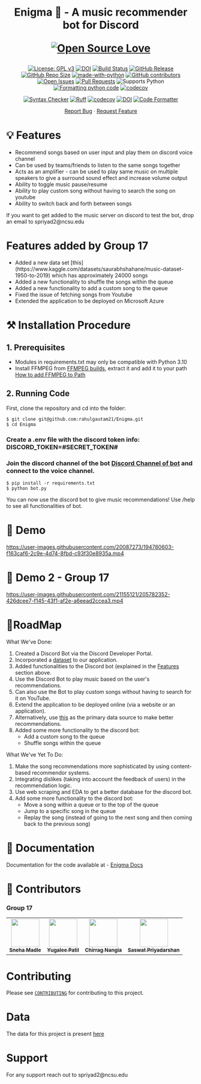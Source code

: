 <h1 align="center">
  Enigma 🤖 - A music recommender bot for Discord
  
 [![Open Source Love](https://badges.frapsoft.com/os/v3/open-source.png?v=103)](https://github.com/ellerbrock/open-source-badges/)
</h1>

<div align="center">

[![License: GPL v3](https://img.shields.io/badge/License-GPLv3-blue.svg)](https://www.gnu.org/licenses/gpl-3.0)
[![DOI](https://zenodo.org/badge/533639670.svg)](https://zenodo.org/badge/latestdoi/533639670)
[![Build Status](https://github.com/rahulgautam21/Enigma/actions/workflows/github-actions-build.yml/badge.svg)](https://github.com/rahulgautam21/Enigma/actions)
[![GitHub Release](https://img.shields.io/github/release/CSC510-Team87/Enigma.svg)](https://github.com/CSC510-Team87/Enigma/releases)
[![GitHub Repo Size](https://img.shields.io/github/repo-size/CSC510-Team87/Enigma.svg)](https://img.shields.io/github/repo-size/CSC510-Team87/Enigma.svg)
[![made-with-python](https://img.shields.io/badge/Made%20with-Python-1f425f.svg)](https://www.python.org/)
[![GitHub contributors](https://img.shields.io/badge/contributors-3-green)](https://github.com/CSC510-Team87/Enigma/graphs/contributors)
[![Open Issues](https://img.shields.io/badge/issues-0-yellow)](https://github.com/CSC510-Team87/Enigma/issues)
[![Pull Requests](https://img.shields.io/badge/pull%20requests-0-yellow)](https://github.com/CSC510-Team87/Enigma/pulls)
![Supports Python](https://img.shields.io/pypi/pyversions/pytest)
[![Formatting python code](https://github.com/rahulgautam21/Enigma/actions/workflows/code-formatter.yml/badge.svg)](https://github.com/rahulgautam21/Enigma/actions/workflows/code-formatter.yml)
[![codecov](https://codecov.io/gh/CSC510-Team87/Enigma/branch/main/graph/badge.svg?token=OEPEJ0W8CR)](https://codecov.io/gh/CSC510-Team87/Enigma)


[![Syntax Checker](https://img.shields.io/badge/Syntax_Checker-flake8-white)](https://flake8.pycqa.org/en/latest/)
[![Ruff](https://img.shields.io/endpoint?url=https://raw.githubusercontent.com/astral-sh/ruff/main/assets/badge/v2.json)](https://github.com/astral-sh/ruff)
[![codecov](https://codecov.io/gh/CSC510-Team87/Enigma/branch/main/graph/badge.svg?token=OEPEJ0W8CR)](https://codecov.io/gh/CSC510-Team87/Enigma)
[![DOI](https://zenodo.org/badge/533639670.svg)](https://zenodo.org/badge/latestdoi/533639670)
[![Code Formatter](https://img.shields.io/badge/Code%20Formatter-Black-000000.svg)](https://github.com/psf/black)

</div>

<p align="center">
    <a href="https://github.com/rahulgautam21/Enigma/issues/new/choose">Report Bug</a>
    ·
    <a href="https://github.com/rahulgautam21/Enigma/issues/new/choose">Request Feature</a>
</p>

<h1> 💡 Features </h1>

<div>
<ul>
  <li>Recommend songs based on user input and play them on discord voice channel</li>
  <li>Can be used by teams/friends to listen to the same songs together</li>
  <li>Acts as an amplifier - can be used to play same music on multiple speakers to give a surround sound effect and increase volume output</li>
  <li>Ability to toggle music pause/resume</li>
  <li>Ability to play custom song without having to search the song on youtube</li>
  <li>Ability to switch back and forth between songs</li>
</ul>
If you want to get added to the music server on discord to test the bot, drop an email to spriyad2@ncsu.edu
</div>
  
<h1> Features added by Group 17</h1>

<div>
<ul>
  <li>Added a new data set [this](https://www.kaggle.com/datasets/saurabhshahane/music-dataset-1950-to-2019) which has approximately 24000 songs</li>
  <li>Added a new functionality to shuffle the songs within the queue</li>
  <li>Added a new functionality to add a custom song to the queue</li>
  <li>Fixed the issue of fetching songs from Youtube</li>
  <li>Extended the application to be deployed on Microsoft Azure</li>
</ul>
</div>

<h1> ⚒️ Installation Procedure </h1>


## 1. Prerequisites 

  * Modules in requirements.txt may only be compatible with Python 3.10
  * Install FFMPEG from [FFMPEG builds](https://www.gyan.dev/ffmpeg/builds), extract it and add it to your path [How to add FFMPEG to Path](https://www.thewindowsclub.com/how-to-install-ffmpeg-on-windows-10#:~:text=Add%20FFmpeg%20to%20Windows%20path%20using%20Environment%20variables&text=In%20the%20Environment%20Variables%20window,bin%5C%E2%80%9D%20and%20click%20OK.)

## 2. Running Code

First, clone the repository and cd into the folder:

```
$ git clone git@github.com:rahulgautam21/Enigma.git
$ cd Enigma
```

### Create a .env file with the discord token info: DISCORD_TOKEN=#SECRET_TOKEN#
### Join the discord channel of the bot [Discord Channel of bot](https://discord.com/channels/1017135653315686490/1017135653789646850) and connect to the voice channel.

```
$ pip install -r requirements.txt
$ python bot.py 
```

You can now use the discord bot to give music recommendations! Use /help to see all functionalities of bot.

<h1> 🚀 Demo </h1>


https://user-images.githubusercontent.com/20087273/194780603-f163caf6-2c9e-4d74-8fbd-c93f30e8935a.mp4

<h1> 🚀 Demo 2 - Group 17 </h1>


https://user-images.githubusercontent.com/21155121/205782352-426dcee7-f145-43f1-af2e-a6eead2ccea3.mp4


<h1>📍RoadMap </h1>

What We've Done:
1. Created a Discord Bot via the Discord Developer Portal.
2. Incorporated a [dataset](https://www.kaggle.com/datasets/leonardopena/top-spotify-songs-from-20102019-by-year) to our application.
3. Added functionalities to the Discord bot (explained in the [Features](https://github.com/rahulgautam21/Enigma/blob/main/README.md) section above.
4. Use the Discord Bot to play music based on the user's recommendations.
5. Can also use the Bot to play custom songs without having to search for it on YouTube.
6. Extend the application to be deployed online (via a website or an application).
7. Alternatively, use [this](https://www.kaggle.com/datasets/saurabhshahane/music-dataset-1950-to-2019) as the primary data source to make better recommendations.
8. Added some more functionality to the discord bot:
    * Add a custom song to the queue
    * Shuffle songs within the queue

What We've Yet To Do:
1. Make the song recommendations more sophisticated by using content-based recommendor systems.
2. Integrating dislikes (taking into account the feedback of users) in the recommendation logic.
3. Use web scraping and EDA to get a better database for the discord bot.
4. Add some more functionality to the discord bot:
    * Move a song within a queue or to the top of the queue
    * Jump to a specific song in the queue
    * Replay the song (instead of going to the next song and then coming back to the previous song)



<h1>📖 Documentation</h1>

Documentation for the code available at - <a href="https://saswat123.github.io/Enigma/">Enigma Docs</a>  


<h1> 👥 Contributors <a name="Contributors"></a> </h1>

### Group 17

<table>
  <tr>
    <td align="center"><a href="https://github.com/Sneha1b"><img src="https://avatars.githubusercontent.com/u/29037428?v=4" width="75px;" alt=""/><br /><sub><b>Sneha Madle</b></sub></a></td>
    <td align="center"><a href="https://github.com/yugaleepatil"><img src="https://avatars.githubusercontent.com/u/91028926?v=4" width="75px;" alt=""/><br /><sub><b>Yugalee Patil</b></sub></a><br /></td>
    <td align="center"><a href="https://github.com/cnangia-ncsu"><img src="https://avatars.githubusercontent.com/u/89174495?v=4" width="75px;" alt=""/><br /><sub><b>Chirrag Nangia</b></sub></a><br /></td>
    <td align="center"><a href="https://github.com/SASWAT123"><img src="https://avatars.githubusercontent.com/u/21155121?v=4" width="75px;" alt=""/><br /><sub><b>Saswat Priyadarshan</b></sub></a><br /></td>
  </tr>

</table>

<h1> Contributing </h1>

Please see [`CONTRIBUTING`](CONTRIBUTING.md) for contributing to this project.

<h1> Data </h1>

The data for this project is present [here](https://www.kaggle.com/datasets/saurabhshahane/music-dataset-1950-to-2019)

<h1> Support </h1>
For any support reach out to spriyad2@ncsu.edu
